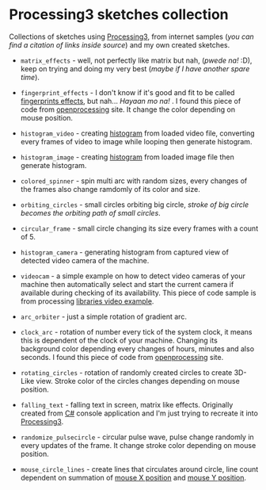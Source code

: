 # Processing3 sketches collection

Collections of sketches using [Processing3](https://processing.org/), from internet samples (*you can find a citation of links inside source*) and my own created sketches.

* `matrix_effects` - well, not perfectly like matrix but nah, (*pwede na!* :D), keep on trying and doing my very best (*maybe if I have another spare time*).

* `fingerprint_effects` - I don't know if it's good and fit to be called [fingerprints effects](https://github.com/Tarsier-Marianz/Processing3/tree/master/sketches/fingerprint_effects), but nah... *Hayaan mo na!* . I found this piece of code from [openprocessing](https://www.openprocessing.org/) site. It change the color depending on mouse position.

* `histogram_video` - creating [histogram](https://en.wikipedia.org/wiki/Histogram) from loaded video file, converting every frames of video to image while looping then generate histogram.

* `histogram_image` - creating [histogram](https://en.wikipedia.org/wiki/Histogram) from loaded image file then generate histogram.

* `colored_spinner` - spin multi arc with random sizes, every changes of the frames also change ramdomly of its color and size.

* `orbiting_circles` - small circles orbiting big circle, *stroke of big circle becomes the orbiting path of small circles*.

* `circular_frame` - small circle changing its size every frames with a count of 5.

* `histogram_camera` - generating histogram from captured view of detected video camera of the machine.

* `videocam` - a simple example on how to detect video cameras of your machine then automatically select and start the current camera if available during checking of its availability. This piece of code sample is from processing [libraries video example](https://processing.org/reference/libraries/video/Capture.html). 

* `arc_orbiter` - just a simple rotation of gradient arc.

* `clock_arc` - rotation of number every tick of the system clock, it means this is dependent of the clock of your machine. Changing its background color depending every changes of hours, minutes and also seconds. I found this piece of code from [openprocessing](https://www.openprocessing.org/) site. 

* `rotating_circles` - rotation of randomly created circles to create 3D-Like view. Stroke color of the circles changes depending on mouse position.

* `falling_text` - falling text in screen, matrix like effects. Originally created from [C#](https://en.wikipedia.org/wiki/C_Sharp_(programming_language)) console application and I'm just trying to recreate it into [Processing3](https://processing.org/).

* `randomize_pulsecircle` - circular pulse wave, pulse change randomly in every updates of the frame. It change stroke color depending on mouse position. 

* `mouse_circle_lines` - create lines that circulates around circle, line count dependent on summation of [mouse X position](https://processing.org/reference/mouseX.html)  and [mouse Y position](https://processing.org/reference/mouseY.html).






